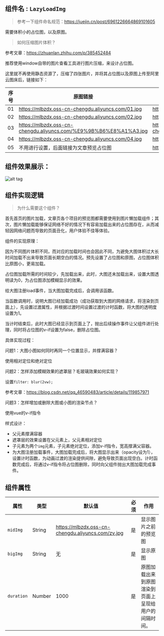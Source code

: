 ## 组件名 : `LazyLoadImg`

> 参考一下组件命名规范：https://juejin.cn/post/6961226664869101605

需要体积小的占位图，以及原图。

> 如何压缩图片体积？

参考文章：https://zhuanlan.zhihu.com/p/385452484

推荐使用window自带的图片查看工具进行图片压缩，来设计占位图。

这里就不再使用静态资源了，压缩了四张图片，并将其占位图以及原图上传至阿里云图床后，链接如下：

| 序号 | 原图链接                                                     | 占位图链接                                                   |
| ---- | ------------------------------------------------------------ | ------------------------------------------------------------ |
| 01   | https://mlbzdx.oss-cn-chengdu.aliyuncs.com/01.jpg            | https://mlbzdx.oss-cn-chengdu.aliyuncs.com/z01.jpg           |
| 02   | https://mlbzdx.oss-cn-chengdu.aliyuncs.com/02.jpg            | https://mlbzdx.oss-cn-chengdu.aliyuncs.com/z02.jpg           |
| 03   | https://mlbzdx.oss-cn-chengdu.aliyuncs.com/%E9%9B%B6%E8%A1%A3.jpg | https://mlbzdx.oss-cn-chengdu.aliyuncs.com/z%E9%9B%B6%E8%A1%A3.jpg |
| 04   | https://mlbzdx.oss-cn-chengdu.aliyuncs.com/04.jpg            | https://mlbzdx.oss-cn-chengdu.aliyuncs.com/z04.jpg           |
| 05   | 不用进行设置，后面链接为文章预览占位图                       | https://mlbzdx.oss-cn-chengdu.aliyuncs.com/zv.jpg            |

## 组件效果展示：

![alt tag](http://mdrs.yuanjin.tech/img/20201115132049.gif)

## 组件实现逻辑

> 为什么需要这个组件？

首先首页的图片加载，文章页各个项目的预览图都需要使用到图片懒加载组件；其次，图片懒加载能够保证网络不好的情况下有容易加载出来的占位图存在，从而减轻因网络问题而导致的页面丑化，用户体验不佳等体验。

组件的实现原理：

因为不同图片体积不同，而对应的加载时间也会因此不同，为避免大图体积过大长时间加载不出来导致页面长期空白的情况。预先设置了占位图和原图，占位图体积比原图小，更易加载。

占位图加载所需的时间较少，先加载出来，此时，大图还未加载出来，设置大图透明读为0，为占位图添加模糊显示的效果。

给大图注册load事件，当大图加载完成后，会调用该函数。

当函数调用时，说明大图已经加载成功（成功获取到大图的网络请求，将渲染到页面上），先设置过渡属性，并根据过渡时间设置过渡的计时函数，将大图的透明度设置为1。

当计时结束后，此时大图已经显示到页面上了，抛出后续操作事件让父组件进行处理，同时将占位图的v-if设置为false，删除占位图。

具体实现过程：

问题1：大图小图如何同时再同一个位置显示，并撑满容器？

使用相对定位和绝对定位

问题2：怎样添加模糊效果的遮罩层？毛玻璃效果如何实现？

设置`filter: blur(2vw);`

参考文章：https://blog.csdn.net/qq_46590483/article/details/119857971

问题3：怎样增加或删除大图或小图的渲染节点？

使用vue的v-if指令

样式设计：

* 父元素撑满容器
* 遮罩层的效果设置在父元素上，父元素相对定位
* 子元素为两个`img`元素，子元素绝对定位，添加v-if指令，宽高撑满父容器。
* 为大图注册加载事件，大图加载完成后，将大图显示出来（opacity设为1），设置计时函数，为动画过渡的渲染提供间隙，避免导致页面出现空白。计时函数完成后，将通过v-if指令将占位图删除，同时向父组件抛出大图加载完成事件。

## 组件属性

| 属性       | 类型   | 默认值                                            | 必须 | 作用                                                 |
| ---------- | ------ | ------------------------------------------------- | ---- | ---------------------------------------------------- |
| `midImg`   | String | https://mlbzdx.oss-cn-chengdu.aliyuncs.com/zv.jpg | 是   | 显示图片之前的预览图                                 |
| `bigImg`   | String | 无                                                | 是   | 显示原图                                             |
| `duration` | Number | 1000                                              | 是   | 原图加载出来到原图渲染到页面上呈现给用户的间隔时间。 |

